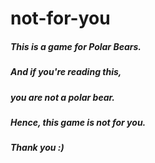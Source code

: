 # not-for-you
##### This is a game for Polar Bears.
##### And if you're reading this,
##### you are not a polar bear.
##### Hence, this game is not for you.
##### Thank you :)
